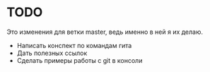 ﻿# TODO

Это изменения для ветки master, ведь именно в ней я их делаю.

- Написать конспект по командам гита
- Дать полезных ссылок
- Сделать примеры работы с git в консоли